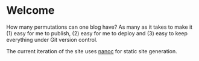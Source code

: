 # Welcome #

How many permutations can one blog have? As many as it takes to make it (1) easy for me to publish, (2) easy for me to deploy and (3) easy to keep everything under Git version control.

The current iteration of the site uses [nanoc](nanoc.stoneship.org) for static site generation.
